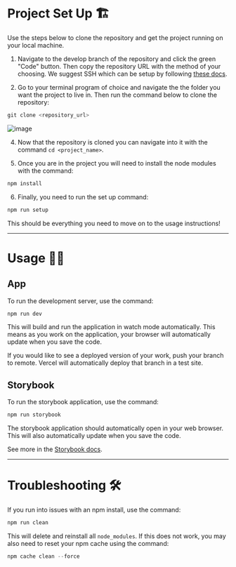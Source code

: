# Project Set Up 🏗️

Use the steps below to clone the repository and get the project running on your local machine.

1. Navigate to the develop branch of the repository and click the green "Code" button. Then copy the repository URL with the method of your choosing. We suggest SSH which can be setup by following [these docs](https://docs.github.com/en/authentication/connecting-to-github-with-ssh).

2. Go to your terminal program of choice and navigate the the folder you want the project to live in. Then run the command below to clone the repository:

```s
git clone <repository_url>
```

![image](https://user-images.githubusercontent.com/41388783/199371149-b3154e01-59e6-45e7-8a96-319ef9f7552a.png)

4. Now that the repository is cloned you can navigate into it with the command `cd <project_name>`.

5. Once you are in the project you will need to install the node modules with the command:
```s
npm install
```
6. Finally, you need to run the set up command:
```s
npm run setup
```
This should be everything you need to move on to the usage instructions!

---

# Usage 🧑‍💻

## App

To run the development server, use the command:
```s
npm run dev
```
This will build and run the application in watch mode automatically. This means as you work on the application, your browser will automatically update when you save the code.

If you would like to see a deployed version of your work, push your branch to remote. Vercel will automatically deploy that branch in a test site. 

## Storybook

To run the storybook application, use the command:
```s
npm run storybook
```
The storybook application should automatically open in your web browser. This will also automatically update when you save the code.

See more in the [Storybook docs](https://github.com/Thenlie/Streamability/blob/main/docs/storybook.md).

---

# Troubleshooting 🛠️

If you run into issues with an npm install, use the command:
```s
npm run clean
```
This will delete and reinstall all `node_modules`. If this does not work, you may also need to reset your npm cache using the command:
```s
npm cache clean --force
```
